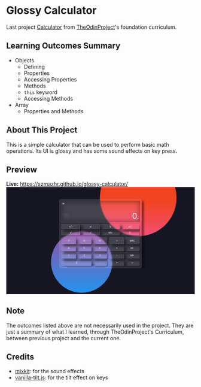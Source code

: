 # Glossy Calculator
Last project [Calculator](https://www.theodinproject.com/lessons/foundations-calculator) from [TheOdinProject](https://www.theodinproject.com)'s foundation curriculum.

## Learning Outcomes Summary
- Objects
  - Defining
  - Properties
  - Accessing Properties
  - Methods
  - `this` keyword
  - Accessing Methods
- Array
  - Properties and Methods

## About This Project
This is a simple calculator that can be used to perform basic math operations. Its UI is glossy and has some sound effects on key press.


## Preview
**Live:** https://szmazhr.github.io/glossy-calculator/
![Glossy Calculator](./glossy-calculator.png)

## Note
The outcomes listed above are not necessarily used in the project. They are just a summary of what I learned, through TheOdinProject's Curriculum, between previous project and the current one.

## Credits
- [mixkit](https://mixkit.co/): for the sound effects
- [vanilla-tilt.js](https://micku7zu.github.io/vanilla-tilt.js/): for the tilt effect on keys
